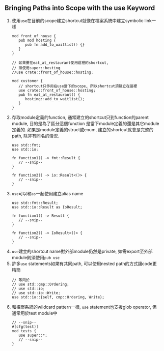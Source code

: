 ## Bringing Paths into Scope with the use Keyword
1. 使用`use`在目前的scope建立shortcut就像在檔案系統中建立symbolic link一樣
   ```rust, ignore
   mod front_of_house {
      pub mod hosting {
         pub fn add_to_waitlist() {}
      }
   }

   // 如果要在eat_at_restaurant使用這裡的shortcut,
   // 須使用super::hosting
   //use crate::front_of_house::hosting;

   mod customer {
      // shortcut只作用在use當下的scope, 所以shortcut須建立在這裡
      use crate::front_of_house::hosting;
      pub fn eat_at_restaurant() {
         hosting::add_to_waitlist();
      }
   }
   ```
2. 存取module定義的function, 通常建立的shortcut只到function的parent module, 目的是為了區分這個function
   是當下module定義的還是其它module定義的. 如果是module定義的struct或enum, 建立的shortcut就會是完整的path,
   除非有同名的情況.
   ```rust, ignore
   use std::fmt;
   use std::io;

   fn function1() -> fmt::Result {
      // --snip--
   }

   fn function2() -> io::Result<()> {
      // --snip--
   }
   ```
3. `use`可以和`as`一起使用建立alias name
   ```rust, ignore
   use std::fmt::Result;
   use std::io::Result as IoResult;

   fn function1() -> Result {
      // --snip--
   }

   fn function2() -> IoResult<()> {
      // --snip--
   }
   ```
4. `use`建立的shortcut name對外部module仍然是private, 如需export至外部module則須使用`pub use`
5. 許多`use` statements如果有共同path, 可以使用nested path的方式讓code更精簡
   ```rust, ignore
   // 等同於
   // use std::cmp::Ordering;
   // use std::io;
   // use std::io::Write;
   use std::io::{self, cmp::Ordering, Write};
   ```
6. 和檔案系統的wildcard pattern一樣, `use` statement也支援glob operator, 但通常用於test module中
   ```rust, ignore
   // --snip--
   #[cfg(test)]
   mod tests {
      use super::*;
      // --snip--
   }
   ```

